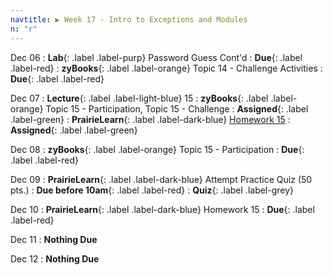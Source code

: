 ```yaml
---
navtitle: ▶ Week 17 - Intro to Exceptions and Modules
n: "r"
---
```


Dec 06
: **Lab**{: .label .label-purp} [](#) Password Guess Cont'd
    : **Due**{: .label .label-red}
: **zyBooks**{: .label .label-orange} Topic 14 - Challenge Activities
    : **Due**{: .label .label-red}

Dec 07
: **Lecture**{: .label .label-light-blue} 15
: **zyBooks**{: .label .label-orange} Topic 15 - Participation, Topic 15 - Challenge
    : **Assigned**{: .label .label-green}
: **PrairieLearn**{: .label .label-dark-blue} [Homework 15](https://www.prairielearn.org/pl/course_instance/128740/assessment/2312028)
    : **Assigned**{: .label .label-green}


Dec 08
: **zyBooks**{: .label .label-orange} Topic 15 - Participation
    : **Due**{: .label .label-red}

Dec 09
: **PrairieLearn**{: .label .label-dark-blue} Attempt Practice Quiz (50 pts.)
    : **Due before 10am**{: .label .label-red}
: **Quiz**{: .label .label-grey}

Dec 10
: **PrairieLearn**{: .label .label-dark-blue} Homework 15
    : **Due**{: .label .label-red}

Dec 11
: **Nothing Due**

Dec 12
: **Nothing Due**


